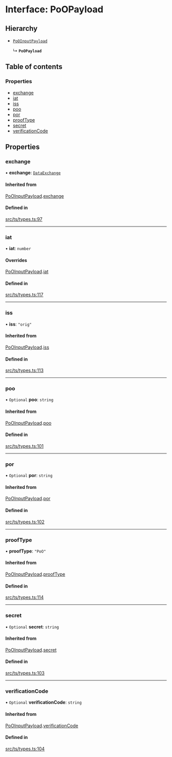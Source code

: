 # Interface: PoOPayload

## Hierarchy

- [`PoOInputPayload`](PoOInputPayload.md)

  ↳ **`PoOPayload`**

## Table of contents

### Properties

- [exchange](PoOPayload.md#exchange)
- [iat](PoOPayload.md#iat)
- [iss](PoOPayload.md#iss)
- [poo](PoOPayload.md#poo)
- [por](PoOPayload.md#por)
- [proofType](PoOPayload.md#prooftype)
- [secret](PoOPayload.md#secret)
- [verificationCode](PoOPayload.md#verificationcode)

## Properties

### exchange

• **exchange**: [`DataExchange`](DataExchange.md)

#### Inherited from

[PoOInputPayload](PoOInputPayload.md).[exchange](PoOInputPayload.md#exchange)

#### Defined in

[src/ts/types.ts:97](https://gitlab.com/i3-market/code/wp3/t3.2/conflict-resolution/non-repudiation-protocol/-/blob/29e9a91/src/ts/types.ts#L97)

___

### iat

• **iat**: `number`

#### Overrides

[PoOInputPayload](PoOInputPayload.md).[iat](PoOInputPayload.md#iat)

#### Defined in

[src/ts/types.ts:117](https://gitlab.com/i3-market/code/wp3/t3.2/conflict-resolution/non-repudiation-protocol/-/blob/29e9a91/src/ts/types.ts#L117)

___

### iss

• **iss**: ``"orig"``

#### Inherited from

[PoOInputPayload](PoOInputPayload.md).[iss](PoOInputPayload.md#iss)

#### Defined in

[src/ts/types.ts:113](https://gitlab.com/i3-market/code/wp3/t3.2/conflict-resolution/non-repudiation-protocol/-/blob/29e9a91/src/ts/types.ts#L113)

___

### poo

• `Optional` **poo**: `string`

#### Inherited from

[PoOInputPayload](PoOInputPayload.md).[poo](PoOInputPayload.md#poo)

#### Defined in

[src/ts/types.ts:101](https://gitlab.com/i3-market/code/wp3/t3.2/conflict-resolution/non-repudiation-protocol/-/blob/29e9a91/src/ts/types.ts#L101)

___

### por

• `Optional` **por**: `string`

#### Inherited from

[PoOInputPayload](PoOInputPayload.md).[por](PoOInputPayload.md#por)

#### Defined in

[src/ts/types.ts:102](https://gitlab.com/i3-market/code/wp3/t3.2/conflict-resolution/non-repudiation-protocol/-/blob/29e9a91/src/ts/types.ts#L102)

___

### proofType

• **proofType**: ``"PoO"``

#### Inherited from

[PoOInputPayload](PoOInputPayload.md).[proofType](PoOInputPayload.md#prooftype)

#### Defined in

[src/ts/types.ts:114](https://gitlab.com/i3-market/code/wp3/t3.2/conflict-resolution/non-repudiation-protocol/-/blob/29e9a91/src/ts/types.ts#L114)

___

### secret

• `Optional` **secret**: `string`

#### Inherited from

[PoOInputPayload](PoOInputPayload.md).[secret](PoOInputPayload.md#secret)

#### Defined in

[src/ts/types.ts:103](https://gitlab.com/i3-market/code/wp3/t3.2/conflict-resolution/non-repudiation-protocol/-/blob/29e9a91/src/ts/types.ts#L103)

___

### verificationCode

• `Optional` **verificationCode**: `string`

#### Inherited from

[PoOInputPayload](PoOInputPayload.md).[verificationCode](PoOInputPayload.md#verificationcode)

#### Defined in

[src/ts/types.ts:104](https://gitlab.com/i3-market/code/wp3/t3.2/conflict-resolution/non-repudiation-protocol/-/blob/29e9a91/src/ts/types.ts#L104)
